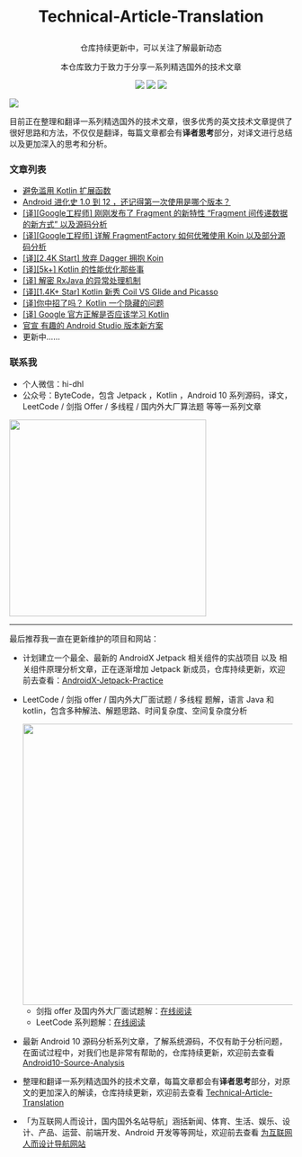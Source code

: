 # <p align="center"> Technical-Article-Translation </p>

<p align="center"> 仓库持续更新中，可以关注了解最新动态</p>
<p align="center"> 本仓库致力于致力于分享一系列精选国外的技术文章 </p>

<p align="center">
<a href="https://github.com/hi-dhl"><img src="https://img.shields.io/badge/GitHub-HiDhl-4BC51D.svg?style=flat"></a> <img src="https://img.shields.io/badge/language-Java | Kotlin-orange.svg"/> <img src="https://img.shields.io/badge/platform-android-lightgrey.svg"/>
</p>

![](media/15920462007771.jpg)


目前正在整理和翻译一系列精选国外的技术文章，很多优秀的英文技术文章提供了很好思路和方法，不仅仅是翻译，每篇文章都会有**译者思考**部分，对译文进行总结以及更加深入的思考和分析。

### 文章列表

* [避免滥用 Kotlin 扩展函数](https://mp.weixin.qq.com/s/M-aGnXbldIKJX78SdqAHCQ)
* [Android 进化史 1.0 到 12 ，还记得第一次使用是哪个版本？](https://mp.weixin.qq.com/s/nQO6ba7yJ6e_cBhmdn8M8g)
* [[译][Google工程师] 刚刚发布了 Fragment 的新特性 “Fragment 间传递数据的新方式” 以及源码分析](https://juejin.im/post/5eb58da05188256d6d6bb248) 
* [[译][Google工程师] 详解 FragmentFactory 如何优雅使用 Koin 以及部分源码分析](https://juejin.im/post/5ecb16f1f265da76fb0c3967)
* [[译][2.4K Start] 放弃 Dagger 拥抱 Koin](https://juejin.im/post/5ebc1eb8e51d454dcf45744e?utm_source=gold_browser_extension)
* [[译][5k+] Kotlin 的性能优化那些事](https://juejin.im/post/5ec0f3afe51d454db11f8a94#heading-7)
* [[译] 解密 RxJava 的异常处理机制](https://juejin.im/post/5ecc10626fb9a047e25d5aac)
* [[译][1.4K+ Star] Kotlin 新秀 Coil VS Glide and Picasso](https://juejin.im/post/5edd1f5ae51d45789e0d9a22)
* [[译]你中招了吗？ Kotlin 一个隐藏的问题](https://juejin.im/post/6856954554718617614)
* [[译] Google 官方正解是否应该学习 Kotlin](https://juejin.im/post/6892313806379155464)
* [官宣 有趣的 Android Studio 版本新方案](https://juejin.cn/post/6902296472692686861)
* 更新中......

### 联系我

* 个人微信：hi-dhl
* 公众号：ByteCode，包含 Jetpack ，Kotlin ，Android 10 系列源码，译文，LeetCode / 剑指 Offer / 多线程 / 国内外大厂算法题 等等一系列文章

<img src='http://cdn.51git.cn/2020-10-20-151047.png' width = 350px/>

---

最后推荐我一直在更新维护的项目和网站：

* 计划建立一个最全、最新的 AndroidX Jetpack 相关组件的实战项目 以及 相关组件原理分析文章，正在逐渐增加 Jetpack 新成员，仓库持续更新，欢迎前去查看：[AndroidX-Jetpack-Practice](https://github.com/hi-dhl/AndroidX-Jetpack-Practice)

* LeetCode / 剑指 offer / 国内外大厂面试题 / 多线程 题解，语言 Java 和 kotlin，包含多种解法、解题思路、时间复杂度、空间复杂度分析<br/>

    <image src="http://cdn.51git.cn/2020-10-04-16017884626310.jpg" width = "500px"/>
  
    * 剑指 offer 及国内外大厂面试题解：[在线阅读](https://offer.hi-dhl.com)
    * LeetCode 系列题解：[在线阅读](https://leetcode.hi-dhl.com)

* 最新 Android 10 源码分析系列文章，了解系统源码，不仅有助于分析问题，在面试过程中，对我们也是非常有帮助的，仓库持续更新，欢迎前去查看 [Android10-Source-Analysis](https://github.com/hi-dhl/Android10-Source-Analysis)

* 整理和翻译一系列精选国外的技术文章，每篇文章都会有**译者思考**部分，对原文的更加深入的解读，仓库持续更新，欢迎前去查看 [Technical-Article-Translation](https://github.com/hi-dhl/Technical-Article-Translation)

* 「为互联网人而设计，国内国外名站导航」涵括新闻、体育、生活、娱乐、设计、产品、运营、前端开发、Android 开发等等网址，欢迎前去查看 [为互联网人而设计导航网站](https://site.51git.cn)

